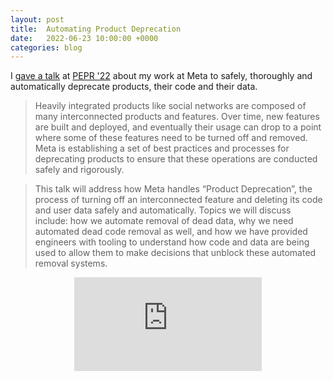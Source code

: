 ```yaml
---
layout: post
title:  Automating Product Deprecation
date:   2022-06-23 10:00:00 +0000
categories: blog
---
```


I [gave a
talk](https://www.usenix.org/conference/pepr22/presentation/shackleton) at
[PEPR '22](https://www.usenix.org/conference/pepr22) about my work at Meta to
safely, thoroughly and automatically deprecate products, their code and their
data.

> Heavily integrated products like social networks are composed of many
interconnected products and features. Over time, new features are built and
deployed, and eventually their usage can drop to a point where some of these
features need to be turned off and removed. Meta is establishing a set of best
practices and processes for deprecating products to ensure that these
operations are conducted safely and rigorously.

> This talk will address how Meta handles “Product Deprecation”, the process of
turning off an interconnected feature and deleting its code and user data
safely and automatically. Topics we will discuss include: how we automate
removal of dead data, why we need automated dead code removal as well, and how
we have provided engineers with tooling to understand how code and data are
being used to allow them to make decisions that unblock these automated removal
systems.

<center>
<iframe class="video" src="https://www.youtube.com/embed/IBhT30535Ro?si=efr0prYZTZRjrBfQ" title="YouTube video player" frameborder="0" allow="accelerometer; autoplay; clipboard-write; encrypted-media; gyroscope; picture-in-picture; web-share" allowfullscreen></iframe>
</center>
